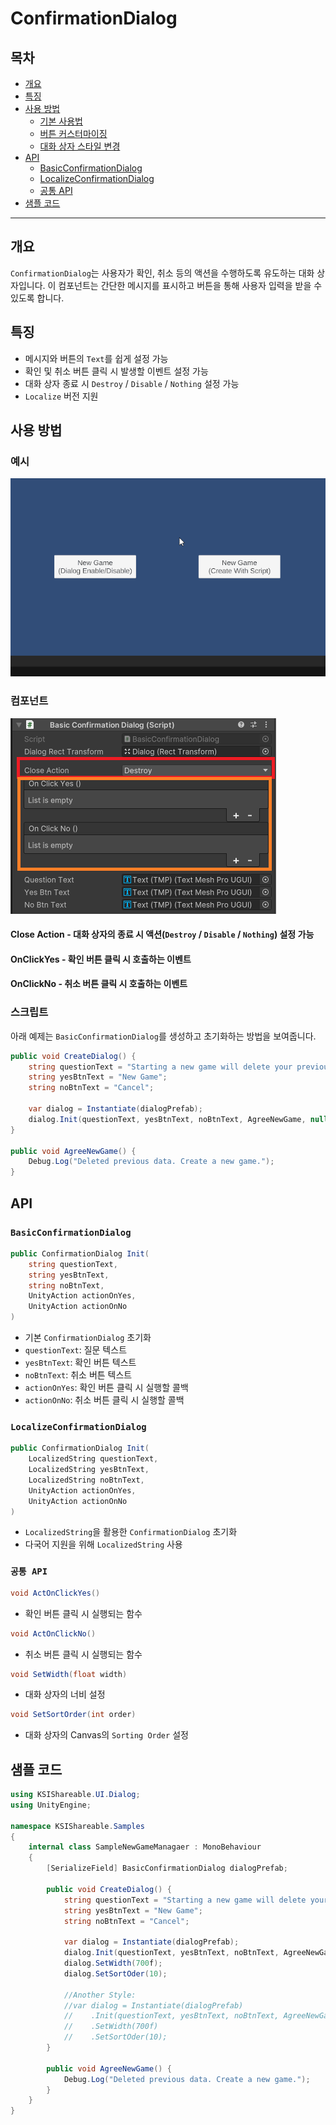# ConfirmationDialog

## 목차
- [개요](#개요)
- [특징](#특징)
- [사용 방법](#사용-방법)
  - [기본 사용법](#기본-사용법)
  - [버튼 커스터마이징](#버튼-커스터마이징)
  - [대화 상자 스타일 변경](#대화-상자-스타일-변경)
- [API](#api)
  - [BasicConfirmationDialog](#basicconfirmationdialog)
  - [LocalizeConfirmationDialog](#localizeconfirmationdialog)
  - [공통 API](#공통-api)
- [샘플 코드](#샘플-코드)

---

## 개요
`ConfirmationDialog`는 사용자가 확인, 취소 등의 액션을 수행하도록 유도하는 대화 상자입니다. 
이 컴포넌트는 간단한 메시지를 표시하고 버튼을 통해 사용자 입력을 받을 수 있도록 합니다.

## 특징
- 메시지와 버튼의 `Text`를 쉽게 설정 가능
- 확인 및 취소 버튼 클릭 시 발생할 이벤트 설정 가능
- 대화 상자 종료 시 `Destroy` / `Disable` / `Nothing` 설정 가능
- `Localize` 버전 지원

## 사용 방법
### 예시
![alt text](READMEImage/ExampleOfUse.gif)  

### 컴포넌트  
![alt text](READMEImage/Component.png)  
#### Close Action - 대화 상자의 종료 시 액션(`Destroy` / `Disable` / `Nothing`) 설정 가능  
#### OnClickYes - 확인 버튼 클릭 시 호출하는 이벤트  
#### OnClickNo - 취소 버튼 클릭 시 호출하는 이벤트  

### 스크립트
아래 예제는 `BasicConfirmationDialog`를 생성하고 초기화하는 방법을 보여줍니다.

```csharp
public void CreateDialog() {
    string questionText = "Starting a new game will delete your previous data.\n\nAre you sure you want to start a new game?";
    string yesBtnText = "New Game";
    string noBtnText = "Cancel";

    var dialog = Instantiate(dialogPrefab);
    dialog.Init(questionText, yesBtnText, noBtnText, AgreeNewGame, null);
}

public void AgreeNewGame() {
    Debug.Log("Deleted previous data. Create a new game.");
}
```



## API

### `BasicConfirmationDialog`
```csharp
public ConfirmationDialog Init(
    string questionText, 
    string yesBtnText, 
    string noBtnText, 
    UnityAction actionOnYes, 
    UnityAction actionOnNo
)
```
- 기본 `ConfirmationDialog` 초기화
- `questionText`: 질문 텍스트
- `yesBtnText`: 확인 버튼 텍스트
- `noBtnText`: 취소 버튼 텍스트
- `actionOnYes`: 확인 버튼 클릭 시 실행할 콜백
- `actionOnNo`: 취소 버튼 클릭 시 실행할 콜백

### `LocalizeConfirmationDialog`
```csharp
public ConfirmationDialog Init(
    LocalizedString questionText, 
    LocalizedString yesBtnText, 
    LocalizedString noBtnText, 
    UnityAction actionOnYes, 
    UnityAction actionOnNo
)
```
- `LocalizedString`을 활용한 `ConfirmationDialog` 초기화
- 다국어 지원을 위해 `LocalizedString` 사용

### `공통 API`
```csharp
void ActOnClickYes()
```
- 확인 버튼 클릭 시 실행되는 함수

```csharp
void ActOnClickNo()
```
- 취소 버튼 클릭 시 실행되는 함수

```csharp
void SetWidth(float width)
```
- 대화 상자의 너비 설정

```csharp
void SetSortOrder(int order)
```
- 대화 상자의 Canvas의 `Sorting Order` 설정

## 샘플 코드
```csharp
using KSIShareable.UI.Dialog;
using UnityEngine;

namespace KSIShareable.Samples
{
    internal class SampleNewGameManagaer : MonoBehaviour
    {
        [SerializeField] BasicConfirmationDialog dialogPrefab;

        public void CreateDialog() {
            string questionText = "Starting a new game will delete your previous data.\n\nAre you sure you want to start a new game?";
            string yesBtnText = "New Game";
            string noBtnText = "Cancel";

            var dialog = Instantiate(dialogPrefab);
            dialog.Init(questionText, yesBtnText, noBtnText, AgreeNewGame, null);
            dialog.SetWidth(700f);
            dialog.SetSortOder(10);

            //Another Style:
            //var dialog = Instantiate(dialogPrefab)
            //    .Init(questionText, yesBtnText, noBtnText, AgreeNewGame, null)
            //    .SetWidth(700f)
            //    .SetSortOder(10);
        }

        public void AgreeNewGame() {
            Debug.Log("Deleted previous data. Create a new game.");
        }
    }
}
```

